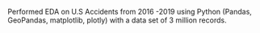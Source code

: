 Performed EDA on U.S Accidents from 2016 -2019 using Python (Pandas, GeoPandas, matplotlib, plotly) with a data set of 3 million records.
